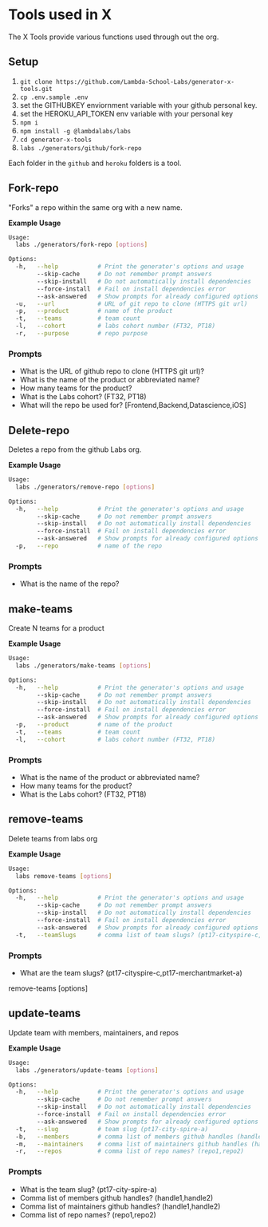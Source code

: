 # Tools used in X

The X Tools provide various functions used through out the org.

## Setup

1. `git clone https://github.com/Lambda-School-Labs/generator-x-tools.git`
2. `cp .env.sample .env`
3. set the GITHUBKEY enviornment variable with your github personal key.
4. set the HEROKU_API_TOKEN env variable with your personal key
5. `npm i`
6. `npm install -g @lambdalabs/labs`
7. `cd generator-x-tools`
8. `labs ./generators/github/fork-repo`

Each folder in the `github` and `heroku` folders is a tool.

## Fork-repo

"Forks" a repo within the same org with a new name.

**Example Usage**

``` bash
Usage:
  labs ./generators/fork-repo [options]

Options:
  -h,   --help           # Print the generator's options and usage
        --skip-cache     # Do not remember prompt answers               Default: false
        --skip-install   # Do not automatically install dependencies    Default: false
        --force-install  # Fail on install dependencies error           Default: false
        --ask-answered   # Show prompts for already configured options  Default: false
  -u,   --url            # URL of git repo to clone (HTTPS git url)
  -p,   --product        # name of the product
  -t,   --teams          # team count
  -l,   --cohort         # labs cohort number (FT32, PT18)
  -r,   --purpose        # repo purpose
```

### Prompts

- What is the URL of github repo to clone (HTTPS git url)?
- What is the name of the product or abbreviated name?
- How many teams for the product?
- What is the Labs cohort? (FT32, PT18)
- What will the repo be used for? [Frontend,Backend,Datascience,iOS]

## Delete-repo

Deletes a repo from the github Labs org.

**Example Usage**

``` bash
Usage:
  labs ./generators/remove-repo [options]

Options:
  -h,   --help           # Print the generator's options and usage
        --skip-cache     # Do not remember prompt answers               Default: false
        --skip-install   # Do not automatically install dependencies    Default: false
        --force-install  # Fail on install dependencies error           Default: false
        --ask-answered   # Show prompts for already configured options  Default: false
  -p,   --repo           # name of the repo
```

### Prompts

- What is the name of the repo?

## make-teams

Create N teams for a product

**Example Usage**

``` bash
Usage:
  labs ./generators/make-teams [options]

Options:
  -h,   --help           # Print the generator's options and usage
        --skip-cache     # Do not remember prompt answers               Default: false
        --skip-install   # Do not automatically install dependencies    Default: false
        --force-install  # Fail on install dependencies error           Default: false
        --ask-answered   # Show prompts for already configured options  Default: false
  -p,   --product        # name of the product
  -t,   --teams          # team count
  -l,   --cohort         # labs cohort number (FT32, PT18)
```

### Prompts

- What is the name of the product or abbreviated name?
- How many teams for the product?
- What is the Labs cohort? (FT32, PT18)

## remove-teams

Delete teams from labs org

**Example Usage**

``` bash
Usage:
  labs remove-teams [options]

Options:
  -h,   --help           # Print the generator's options and usage
        --skip-cache     # Do not remember prompt answers                                      Default: false
        --skip-install   # Do not automatically install dependencies                           Default: false
        --force-install  # Fail on install dependencies error                                  Default: false
        --ask-answered   # Show prompts for already configured options                         Default: false
  -t,   --teamSlugs      # comma list of team slugs? (pt17-cityspire-c,pt17-merchantmarket-a)
```

### Prompts

- What are the team slugs? (pt17-cityspire-c,pt17-merchantmarket-a)

remove-teams [options]

## update-teams

Update team with members, maintainers, and repos

**Example Usage**

``` bash
Usage:
  labs ./generators/update-teams [options]

Options:
  -h,   --help           # Print the generator's options and usage
        --skip-cache     # Do not remember prompt answers                              Default: false
        --skip-install   # Do not automatically install dependencies                   Default: false
        --force-install  # Fail on install dependencies error                          Default: false
        --ask-answered   # Show prompts for already configured options                 Default: false
  -t,   --slug           # team slug (pt17-city-spire-a)
  -b,   --members        # comma list of members github handles (handle1,handle2)
  -m,   --maintainers    # comma list of maintainers github handles (handle1,handle2)
  -r,   --repos          # comma list of repo names? (repo1,repo2)
```

### Prompts

- What is the team slug? (pt17-city-spire-a)
- Comma list of members github handles? (handle1,handle2)
- Comma list of maintainers github handles? (handle1,handle2)
- Comma list of repo names? (repo1,repo2)
